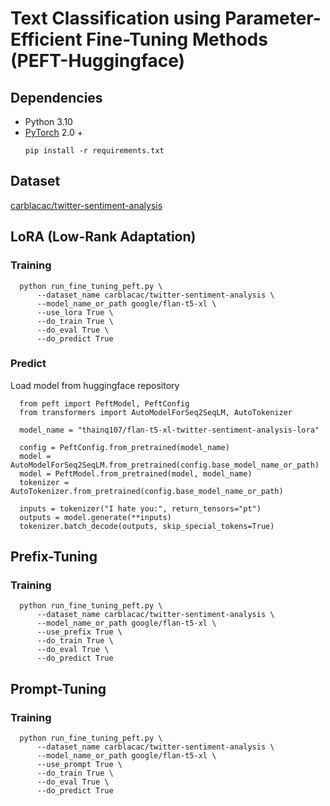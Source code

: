 # Text Classification using Parameter-Efficient Fine-Tuning Methods (PEFT-Huggingface)

## Dependencies
- Python 3.10
- [PyTorch](https://github.com/pytorch/pytorch) 2.0 +
  ```
  pip install -r requirements.txt
  ```
## Dataset
  [carblacac/twitter-sentiment-analysis](https://huggingface.co/datasets/carblacac/twitter-sentiment-analysis)

## LoRA (Low-Rank Adaptation)
### Training
  ```
    python run_fine_tuning_peft.py \
        --dataset_name carblacac/twitter-sentiment-analysis \
        --model_name_or_path google/flan-t5-xl \
        --use_lora True \
        --do_train True \
        --do_eval True \
        --do_predict True
  ```

### Predict
  Load model from huggingface repository
  ```
    from peft import PeftModel, PeftConfig
    from transformers import AutoModelForSeq2SeqLM, AutoTokenizer

    model_name = "thainq107/flan-t5-xl-twitter-sentiment-analysis-lora"

    config = PeftConfig.from_pretrained(model_name)
    model = AutoModelForSeq2SeqLM.from_pretrained(config.base_model_name_or_path)
    model = PeftModel.from_pretrained(model, model_name)
    tokenizer = AutoTokenizer.from_pretrained(config.base_model_name_or_path)

    inputs = tokenizer("I hate you:", return_tensors="pt")
    outputs = model.generate(**inputs)
    tokenizer.batch_decode(outputs, skip_special_tokens=True)
  ```

## Prefix-Tuning
### Training
  ```
    python run_fine_tuning_peft.py \
        --dataset_name carblacac/twitter-sentiment-analysis \
        --model_name_or_path google/flan-t5-xl \
        --use_prefix True \
        --do_train True \
        --do_eval True \
        --do_predict True
  ```

## Prompt-Tuning
### Training
  ```
    python run_fine_tuning_peft.py \
        --dataset_name carblacac/twitter-sentiment-analysis \
        --model_name_or_path google/flan-t5-xl \
        --use_prompt True \
        --do_train True \
        --do_eval True \
        --do_predict True
  ```
